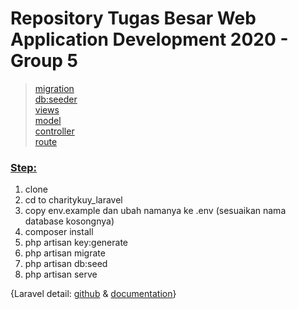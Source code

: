 # Repository Tugas Besar Web Application Development 2020 - Group 5

> [migration](https://github.com/zeeniye/CharityKuy-wad5/tree/main/charitykuy_laravel/database/migrations)<br>
> [db:seeder](https://github.com/zeeniye/CharityKuy-wad5/tree/main/charitykuy_laravel/database/seeders)<br>
> [views](https://github.com/zeeniye/CharityKuy-wad5/tree/main/charitykuy_laravel/resources/views)<br>
> [model](https://github.com/zeeniye/CharityKuy-wad5/tree/main/charitykuy_laravel/app/Models)<br>
> [controller](https://github.com/zeeniye/CharityKuy-wad5/tree/main/charitykuy_laravel/app/Http/Controllers)<br>
> [route](https://github.com/zeeniye/CharityKuy-wad5/blob/main/charitykuy_laravel/routes/web.php)<br>

### [Step:](https://medium.com/@shuvosutradhar/clone-laravel-project-from-github-d712f594d68d)
1. clone
2. cd to charitykuy_laravel
3. copy env.example dan ubah namanya ke .env (sesuaikan nama database kosongnya)
4. composer install
5. php artisan key:generate
6. php artisan migrate
7. php artisan db:seed
8. php artisan serve

{Laravel detail: [github](https://github.com/laravel/laravel) & [documentation](https://laravel.com/docs/8.x/installation)}

